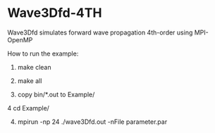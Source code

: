 # Wave3Dfd-4TH
Wave3Dfd simulates forward wave propagation 4th-order using MPI-OpenMP

How to run the example:

1) make clean

2) make all

3) copy bin/*.out to Example/

4 cd Example/

4) mpirun -np 24 ./wave3Dfd.out -nFile parameter.par
